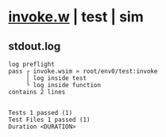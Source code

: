 # [invoke.w](../../../../../../examples/tests/sdk_tests/function/invoke.w) | test | sim

## stdout.log
```log
log preflight
pass ┌ invoke.wsim » root/env0/test:invoke
     │ log inside test
     └ log inside function
contains 2 lines
 
 
Tests 1 passed (1)
Test Files 1 passed (1)
Duration <DURATION>
```

